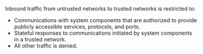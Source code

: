 Inbound traffic from untrusted networks to trusted networks is restricted to:

- Communications with system components that are authorized to provide publicly accessible services, protocols, and ports.
- Stateful responses to communications initiated by system components in a trusted network.
- All other traffic is denied.